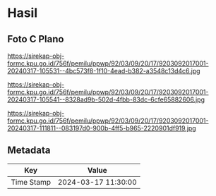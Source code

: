 # Hasil

## Foto C Plano

https://sirekap-obj-formc.kpu.go.id/756f/pemilu/ppwp/92/03/09/20/17/9203092017001-20240317-105531--4bc573f8-1f10-4ead-b382-a3548c13d4c6.jpg

https://sirekap-obj-formc.kpu.go.id/756f/pemilu/ppwp/92/03/09/20/17/9203092017001-20240317-105541--8328ad9b-502d-4fbb-83dc-6cfe65882606.jpg

https://sirekap-obj-formc.kpu.go.id/756f/pemilu/ppwp/92/03/09/20/17/9203092017001-20240317-111811--083197d0-900b-4ff5-b965-2220901df919.jpg


## Metadata

| Key        | Value               |
| ---------- | ------------------- |
| Time Stamp | 2024-03-17 11:30:00 |



